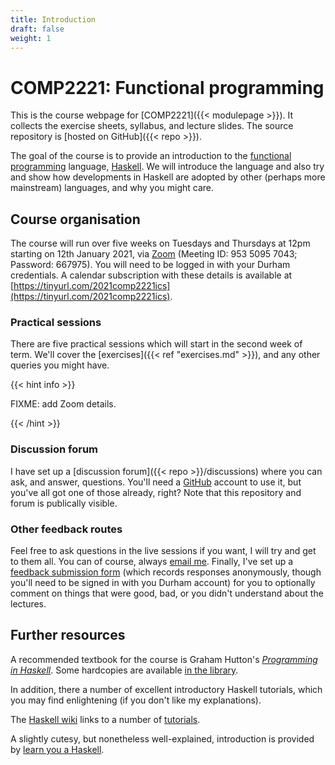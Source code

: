 ```yaml
---
title: Introduction
draft: false
weight: 1
---
```


# COMP2221: Functional programming

This is the course webpage for [COMP2221]({{< modulepage >}}). It
collects the exercise sheets, syllabus, and lecture slides. The source
repository is [hosted on GitHub]({{< repo >}}).

The goal of the course is to provide an introduction to the [functional
programming](https://en.wikipedia.org/wiki/Functional_programming)
language, [Haskell](https://www.haskell.org). We will introduce the
language and also try and show how developments in Haskell are adopted
by other (perhaps more mainstream) languages, and why you might care.

## Course organisation

The course will run over five weeks on Tuesdays and Thursdays at 12pm
starting on 12th January 2021, via
[Zoom](https://durhamuniversity.zoom.us/j/95350957043?pwd=SEhqZkxWVGJoNlN5UG9BWk9WbzJBQT09)
(Meeting ID: 953 5095 7043; Password: 667975). You will need to be
logged in with your Durham credentials. A calendar subscription with
these details is available at
[https://tinyurl.com/2021comp2221ics](https://tinyurl.com/2021comp2221ics).

### Practical sessions

There are five practical sessions which will start in the second week
of term. We'll cover the [exercises]({{< ref "exercises.md" >}}), and
any other queries you might have.

{{< hint info >}}

FIXME: add Zoom details.

{{< /hint >}}

### Discussion forum

I have set up a [discussion forum]({{< repo >}}/discussions) where you
can ask, and answer, questions. You'll need a
[GitHub](https://github.com) account to use it, but you've all got one
of those already, right? Note that this repository and forum is
publically visible.

### Other feedback routes

Feel free to ask questions in the live sessions if you want, I will
try and get to them all. You can of course, always [email
me](mailto:lawrence.mitchell@durham.ac.uk). Finally, I've set up a
[feedback submission
form](https://forms.office.com/Pages/ResponsePage.aspx?id=i9hQcmhLKUW-RNWaLYpvlH6j_ORl2wpMpbvCR6TejgNUNU5HMkk0TDFGQTNKMTRTVTJFRlNCSjQwNi4u)
(which records responses anonymously, though you'll need to be signed
in with you Durham account) for you to optionally comment on things
that were good, bad, or you didn't understand about the lectures.

## Further resources

A recommended textbook for the course is Graham Hutton's [_Programming
in Haskell_](http://www.cs.nott.ac.uk/~pszgmh/pih.html). Some
hardcopies are available [in the
library](https://library.dur.ac.uk/record=b2094512~S1).

In addition, there a number of excellent introductory Haskell
tutorials, which you may find enlightening (if you don't like my
explanations). 

The [Haskell wiki](https://wiki.haskell.org/) links to a number of
[tutorials](https://wiki.haskell.org/Learning_Haskell#Online_tutorials).

A slightly cutesy, but nonetheless well-explained, introduction is
provided by [learn you a Haskell](http://learnyouahaskell.com).

